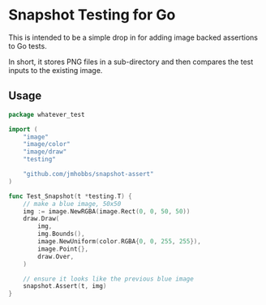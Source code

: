 # Snapshot Testing for Go

This is intended to be a simple drop in for adding image backed assertions to Go tests.

In short, it stores PNG files in a sub-directory and then compares the test inputs to the existing image.

## Usage

```go
package whatever_test

import (
    "image"
    "image/color"
    "image/draw"
    "testing"

    "github.com/jmhobbs/snapshot-assert"
)

func Test_Snapshot(t *testing.T) {
    // make a blue image, 50x50
    img := image.NewRGBA(image.Rect(0, 0, 50, 50))
    draw.Draw(
        img,
        img.Bounds(),
        image.NewUniform(color.RGBA{0, 0, 255, 255}),
        image.Point{},
        draw.Over,
    )

    // ensure it looks like the previous blue image
    snapshot.Assert(t, img)
}
```

